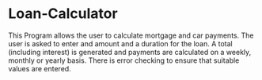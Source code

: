 # Loan-Calculator

 This Program allows the user to calculate mortgage and car payments. The user is asked to enter 
 and amount and a duration for the loan. A total (including interest) is generated and payments 
 are calculated on a weekly, monthly or yearly basis. 
 There is error checking to ensure that suitable values are entered. 

